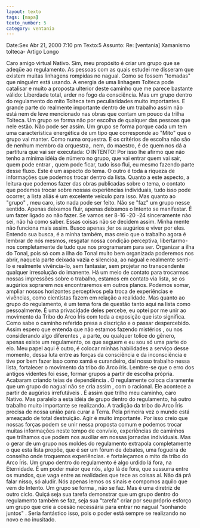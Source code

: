 ```yaml
---
layout: texto
tags: [mapa]
texto_number: 5
category: ventania
---
```

Date:Sex Abr 21, 2000 7:10 pm
Texto:5
Assunto: Re: [ventania] Xamanismo tolteca- Artigo Longo

Caro amigo virtual Nativo. 
Sim, meu propósito é criar um grupo que se adeqüe ao regulamento. 
As pessoas com as quais estudei me disseram que existem muitas linhagens rompidas no nagual. 
Como se fossem "tomadas" que ninguém está usando. 
A energia de uma linhagem Tolteca pode catalisar e muito a proposta ulterior deste caminho que me parece bastante válido: Liberdade total, arder no fogo da consciência. 
Mas um grupo dentro do regulamento do mito Tolteca tem peculiaridades muito importantes. 
E grande parte do realmente importante dentro de um trabalho assim não está nem de leve mencionado nas obras que contam um pouco da trilha Tolteca. 
Um grupo se forma não por escolha de qualquer das pessoas que nele estão. 
Não pode ser assim. 
Um grupo se forma porque cada um tem uma característica energética de um tipo que corresponde ao "Mito" que o grupo vai manter. 
Como numa orquestra. 
E os critérios de escolha não são de nenhum membro da orquestra,. nem, do maestro, é de quem nos dá a partitura que vai ser executada: O INTENTO! 
Por isso lhe afirmo que não tenho a mínima idéia de número no grupo, que vai entrar quem vai sair, quem pode entrar , quem pode ficar, tudo isso flui, eu mesmo fazendo parte desse fluxo. 
Este é um aspecto do tema. 
O outro é toda a riqueza de informações que podemos trocar dentro da lista. 
Quanto a este aspecto, a leitura que podemos fazer das obras publicadas sobre o tema, o contato que podemos trocar sobre nossas experiências individuais, tudo isso pode ocorrer, a lista aliás é um excelente veículo para isso. 
Mas quanto ao "grupo" , meu caro, isto nada pode ser feito. 
Não se "faz" um grupo nesse sentido. 
Apenas deixamos fluir, apenas deixamos o Intento se manifestar. 
É um fazer ligado ao não fazer. 
Se vamos ser 8-16 -20 -24 sinceramente nào sei, não há como saber. 
Essas coisas não se decidem assim. 
Minha mente não funciona mais assim. 
Busco apenas ;ler os augúrios e viver por eles. 
Entendo sua busca, é a minha também, mas creio que o trabalho agora é lembrar de nós mesmos, resgatar nossa condição perceptiva, libertarmo-nos completamente de tudo que nos programaram para ser. 
Organizar a ilha do Tonal, pois só com a ilha do Tonal muito bem organizada poderemos nos abrir, naquela parte deixada vazia e silencioa, ao nagual e realmente senti-lo e realmente vivência-lo, sem fantasiar, sem projetar no transcendente qualquer irresolução do imanente. 
Há um meio de contato para trocarmos nossas impressões sobre o trabalho, estamos em contato via lista, se os augúrios soprarem nos encontraremos em outros planos. 
Podemos somar, ampliar nossos horizontes perceptivos pela troca de experiências e vivências, como cientistas fazem em relação a realidade. 
Mas quanto ao grupo do regulamento, é um tema fora de questão tanto aqui na lista como pessoalmente. 
É uma privacidade deles percebe, eu optei por me unir ao movimento da Tribo do Arco Íris com toda a exposição que isto significa. 
Como sabe o caminho referido presa a discrição e o passar despercebido. 
Assim espero que entenda que não estamos fazendo mistérios , ou nos considerando algo diferentes , a parte, ou qualquer tolice do gênero, apenas existe um regulamento, os que seguem e eu sou só uma parte do elo. 
Meu papel aqui é outro, é colocar minhas habilidades a serviço desse momento, dessa luta entre as forças da consciência e da inconsciência e tive por bem fazer isso como xamã e curandeiro, daí nosso trabalho nessa lista, fortalecer o movimento da tribo do Arco íris. 
Lembre-se que o erro dos antigos videntes foi esse, formar grupos a partir de escolha própria. 
Acabaram criando teias de dependência . 
O regulamente coloca claramente que um grupo do nagual não se cria assim , com o racional. 
Ele acontece a partir de augúrios irrefutáveis . 
É assim que trilho meu caminho, caro Nativo. 
Mas paralelo a esta idéia de grupo dentro do regulamento, há outro trabalho muito importante se realizando. 
A tradição da tribo do Arco Íris precisa de nossa união para curar a Terra. 
Pela primeira vez o mundo está ameaçado de total destruição. 
Agir é muito importante. 
Por isso creio que nossas forças podem se unir nessa proposta comum e podemos trocar muitas informações neste tempo de convívio, experiências de caminhos que trilhamos que podem nos auxiliar em nossas jornadas individuais. 
Mas o gerar de um grupo nos moldes do regulamento extrapola completamente o que esta lista propõe, que é ser um fórum de debates, uma fogueira de conselho onde troquemos experiências. e fortaleçamos o mito da tribo do Arco Íris. 
Um grupo dentro do regulamento é algo urdido lá fora, na Eternidade. 
É um poder maior que nós, algo lá de fora, que sussurra entre os mundos, que vaga entre as realidades que tece as coisas aí. 
Não dá prá falar nisso, só aludir. 
Nós apenas lemos os sinais e compomos aquilo que vem do Intento. 
Um grupo se forma , não se faz. 
Mas é uma diretriz de outro ciclo. 
Quiçá seja sua tarefa demonstrar que um grupo dentro do regulamento também se faz, seja sua "tarefa" criar por seu próprio esforço um grupo que crie a coesão necessária para entrar no nagual "sonhando juntos" . 
Seria fantástico isso, pois o poder está sempre se realizando no novo e no inusitado.